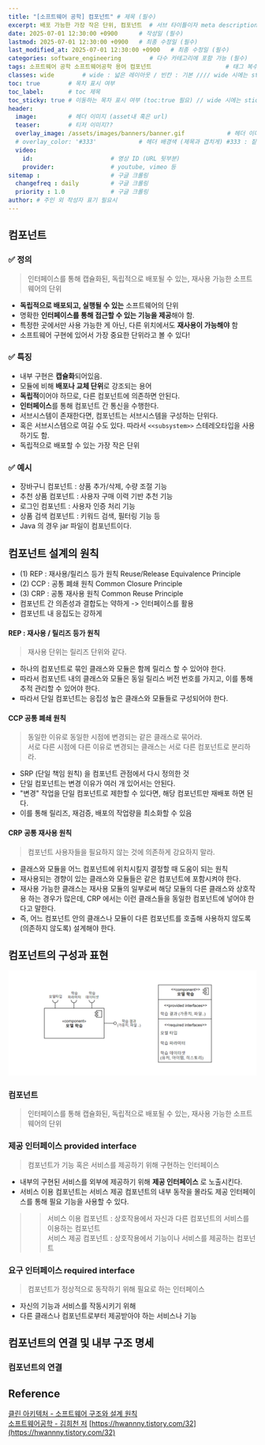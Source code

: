 ```yaml
---
title: "[소프트웨어 공학] 컴포넌트" # 제목 (필수)
excerpt: 배포 가능한 가장 작은 단위, 컴포넌트  # 서브 타이틀이자 meta description (필수)
date: 2025-07-01 12:30:00 +0900      # 작성일 (필수)
lastmod: 2025-07-01 12:30:00 +0900   # 최종 수정일 (필수)
last_modified_at: 2025-07-01 12:30:00 +0900   # 최종 수정일 (필수)
categories: software_engineering        # 다수 카테고리에 포함 가능 (필수)
tags: 소프트웨어 공학 소프트웨어공학 용어 컴포넌트                     # 태그 복수개 가능 (필수)
classes: wide        # wide : 넓은 레이아웃 / 빈칸 : 기본 //// wide 시에는 sticky toc 불가
toc: true        # 목차 표시 여부
toc_label:       # toc 제목
toc_sticky: true # 이동하는 목차 표시 여부 (toc:true 필요) // wide 시에는 sticky toc 불가
header: 
  image:         # 헤더 이미지 (asset내 혹은 url)
  teaser:        # 티저 이미지??
  overlay_image: /assets/images/banners/banner.gif            # 헤더 이미지 (제목과 겹치게)
  # overlay_color: '#333'            # 헤더 배경색 (제목과 겹치게) #333 : 짙은 회색 (필수)
  video:
    id:                      # 영상 ID (URL 뒷부분)
    provider:                # youtube, vimeo 등
sitemap :                    # 구글 크롤링
  changefreq : daily         # 구글 크롤링
  priority : 1.0             # 구글 크롤링
author: # 주인 외 작성자 표기 필요시
---
```

<!--postNo: 20250701_002-->


## 컴포넌트  

### ✅ 정의  

> 인터페이스를 통해 캡슐화된, 독립적으로 배포될 수 있는, 재사용 가능한 소프트웨어의 단위  

- **독립적으로 배포되고, 실행될 수 있는** 소프트웨어의 단위  
- 명확한 **인터페이스를 통해 접근할 수 있는 기능을 제공**해야 함.  
- 특정한 곳에서만 사용 가능한 게 아닌, 다른 위치에서도 **재사용이 가능해야** 함  
- 소프트웨어 구현에 있어서 가장 중요한 단위라고 볼 수 있다!  

### ✅ 특징  

- 내부 구현은 **캡슐화**되어있음.  
- 모듈에 비해 **배포나 교체 단위**로 강조되는 용어  
- **독립적**이어야 하므로, 다른 컴포넌트에 의존하면 안된다.  
- **인터페이스**를 통해 컴포넌트 간 통신을 수행한다.  
- 서브시스템이 존재한다면, 컴포넌트는 서브시스템을 구성하는 단위다.  
- 혹은 서브시스템으로 여길 수도 있다. 따라서 `<<subsystem>>` 스테레오타입을 사용하기도 함.  
- 독립적으로 배포할 수 있는 가장 작은 단위  

### ✅ 예시  

- 장바구니 컴포넌트 : 상품 추가/삭제, 수량 조절 기능  
- 추천 상품 컴포넌트 : 사용자 구매 이력 기반 추천 기능  
- 로그인 컴포넌트 : 사용자 인증 처리 기능  
- 상품 검색 컴포넌트 : 키워드 검색, 필터링 기능 등  
- Java 의 경우 jar 파일이 컴포넌트이다.  



## 컴포넌트 설계의 원칙  

- (1) REP : 재사용/릴리스 등가 원칙 Reuse/Release Equivalence Principle  
- (2) CCP : 공통 폐쇄 원칙 Common Closure Principle  
- (3) CRP : 공통 재사용 원칙 Common Reuse Principle  
- 컴포넌트 간 의존성과 결합도는 약하게 -> 인터페이스를 활용  
- 컴포넌트 내 응집도는 강하게  

#### REP : 재사용 / 릴리즈 등가 원칙  

> 재사용 단위는 릴리즈 단위와 같다.  

- 하나의 컴포넌트로 묶인 클래스와 모듈은 함께 릴리스 할 수 있어야 한다.
- 따라서 컴포넌트 내의 클래스와 모듈은 동일 릴리스 버전 번호를 가지고, 이를 통해 추적 관리할 수 있어야 한다.
- 따라서 단일 컴포넌트는 응집성 높은 클래스와 모듈들로 구성되어야 한다.  

#### CCP 공통 폐쇄 원칙  

> 동일한 이유로 동일한 시점에 변경되는 같은 클래스로 묶어라.  
> 서로 다른 시점에 다른 이유로 변경되는 클래스는 서로 다른 컴포넌트로 분리하라.  

- SRP (단일 책임 원칙) 을 컴포넌트 관점에서 다시 정의한 것  
- 단일 컴포넌트는 변경 이유가 여러 개 있어서는 안된다.  
- "변경" 작업을 단일 컴포넌트로 제한할 수 있다면, 해당 컴포넌트만 재배포 하면 된다.  
- 이를 통해 릴리즈, 재검증, 배포의 작업량을 최소화할 수 있음  

#### CRP 공통 재사용 원칙  

> 컴포넌트 사용자들을 필요하지 않는 것에 의존하게 강요하지 말라.  

- 클래스와 모듈을 어느 컴포넌트에 위치시킬지 결정할 때 도움이 되는 원칙  
- 재사용되는 경향이 있는 클래스와 모듈들은 같은 컴포넌트에 포함시켜야 한다.  
- 재사용 가능한 클래스는 재사용 모듈의 일부로써 해당 모듈의 다른 클래스와 상호작용 하는 경우가 많은데, CRP 에서는 이런 클래스들을 동일한 컴포넌트에 넣어야 한다고 말한다.  
- 즉, 어느 컴포넌트 안의 클래스나 모듈이 다른 컴포넌트를 호출해 사용하지 않도록(의존하지 않도록) 설계해야 한다.  


## 컴포넌트의 구성과 표현  

 
![](/assets/images/20250701_002_001.png)  

### 컴포넌트  

> 인터페이스를 통해 캡슐화된, 독립적으로 배포될 수 있는, 재사용 가능한 소프트웨어의 단위  

### 제공 인터페이스 provided interface  

> 컴포넌트가 기능 혹은 서비스를 제공하기 위해 구현하는 인터페이스  


- 내부의 구현된 서비스를 외부에 제공하기 위해 **제공 인터페이스** 로 노출시킨다.  
- 서비스 이용 컴포넌트는 서비스 제공 컴포넌트의 내부 동작을 몰라도 제공 인터페이스를 통해 필요 기능을 사용할 수 있다.  

>> 서비스 이용 컴포넌트 : 상호작용에서 자신과 다른 컴포넌트의 서비스를 이용하는 컴포넌트  
>> 서비스 제공 컴포넌트 : 상호작용에서 기능이나 서비스를 제공하는 컴포넌트  


### 요구 인터페이스 required interface  

> 컴포넌트가 정상적으로 동작하기 위해 필요로 하는 인터페이스  

- 자신의 기능과 서비스를 작동시키기 위해  
- 다른 클래스나 컴포넌트로부터 제공받아야 하는 서비스나 기능  


## 컴포넌트의 연결 및 내부 구조 명세  

### 컴포넌트의 연결  


## Reference  

[클린 아키텍처 - 소프트웨어 구조와 설계 원칙](https://search.shopping.naver.com/book/catalog/32491453506)  
[소프트웨어공학 - 김희천 저](https://search.shopping.naver.com/book/catalog/32473335794)
[https://hwannny.tistory.com/32](https://hwannny.tistory.com/32)  



